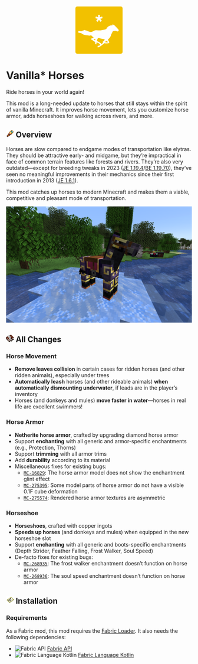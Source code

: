 <!--suppress ALL -->

<p align="center">
  <img src="src/main/resources/vshorses-icon.png" width="128" alt="Vanilla Star Horses">
</p>

# Vanilla* Horses

Ride horses in your world again!

This mod is a long-needed update to horses that still stays within the spirit of vanilla Minecraft.
It improves horse movement, lets you customize horse armor, adds horseshoes for walking across
rivers, and more.

## <img src=".github/assets/spyglass.png" alt="Spyglass" style="height: 1em"> Overview

Horses are slow compared to endgame modes of transportation like elytras. They should be attractive
early- and midgame, but they’re impractical in face of common terrain features like forests and
rivers. They’re also very outdated—except for breeding tweaks in 2023 ([JE 1.19.4](https://minecraft.wiki/w/Java_Edition_1.19.4)/[BE 1.19.70](https://minecraft.wiki/w/Bedrock_Edition_1.19.70)),
they’ve seen no meaningful improvements in their mechanics since their first introduction in 2013 ([JE 1.6.1](https://minecraft.wiki/w/Java_Edition_1.6.1)).

This mod catches up horses to modern Minecraft and makes them a viable, competitive and pleasant
mode of transportation.

<p align="center">
  <img src=".github/assets/screenshot.png" width="600" alt="Black horse with gold-trimmed netherite armor and horseshoes standing on a frosted river">
</p>

## <img src=".github/assets/writable_book.png" alt="Book and Quill" style="height: 1em"> All Changes

### Horse Movement

- **Remove leaves collision** in certain cases for ridden horses (and other ridden animals),
  especially under trees
- **Automatically leash** horses (and other rideable animals) **when automatically dismounting
  underwater**, if leads are in the player’s inventory
- Horses (and donkeys and mules) **move faster in water**—horses in real life are excellent
  swimmers!

### Horse Armor

- **Netherite horse armor**, crafted by upgrading diamond horse armor
- Support **enchanting** with all generic and armor-specific enchantments (e.g., Protection, Thorns)
- Support **trimming** with all armor trims
- Add **durability** according to its material
- Miscellaneous fixes for existing bugs:
  - [`MC-16829`](https://bugs.mojang.com/browse/MC-16829): The horse armor model does not show the
    enchantment glint effect
  - [`MC-275395`](https://bugs.mojang.com/browse/MC-275395): Some model parts of horse armor do not
    have a visible 0.1F cube deformation
  - [`MC-275574`](https://bugs.mojang.com/browse/MC-275574): Rendered horse armor textures are
    asymmetric

### Horseshoe

- **Horseshoes**, crafted with copper ingots
- **Speeds up horses** (and donkeys and mules) when equipped in the new horseshoe slot
- Support **enchanting** with all generic and boots-specific enchantments (Depth Strider, Feather
  Falling, Frost Walker, Soul Speed)
- De-facto fixes for existing bugs:
  - [`MC-268935`](https://bugs.mojang.com/browse/MC-268935): The frost walker enchantment doesn’t
    function on horse armor
  - [`MC-268936`](https://bugs.mojang.com/browse/MC-268936): The soul speed enchantment doesn’t
    function on horse armor

## <img src=".github/assets/filled_map.png" alt="Filled Map" style="height: 1em"> Installation

### Requirements

As a Fabric mod, this mod requires the [Fabric Loader](https://fabricmc.net/). It also needs the
following dependencies:

- <img src="https://cdn.modrinth.com/data/P7dR8mSH/icon.png" alt="Fabric API" style="height: 1em"> <a href="https://modrinth.com/mod/fabric-api">Fabric API</a>
- <img src="https://cdn.modrinth.com/data/Ha28R6CL/icon.png" alt="Fabric Language Kotlin" style="height: 1em"> <a href="https://modrinth.com/mod/fabric-language-kotlin">Fabric Language Kotlin</a>
